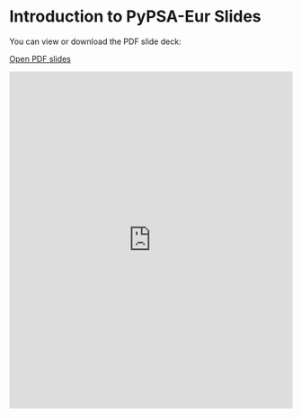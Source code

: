 # Introduction to PyPSA-Eur Slides

You can view or download the PDF slide deck:

[Open PDF slides](slides.pdf)


<div style="text-align: center;">
  <iframe src="https://mozilla.github.io/pdf.js/web/viewer.html?file=https://raw.githubusercontent.com/resilient-project/pypsa-workshop/tree/main/pypsa-workshop/slides.pdf" width="100%" height="600" frameborder="0"></iframe>
</div>

